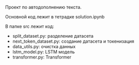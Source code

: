 Проект по автодополнению текста.

Основной код лежит в тетрадке solution.ipynb

В папке src лежит код:

- split_dataset.py: разделение датасета
- next_token_dataset.py: создание датасета и токенизация
- data_utils.py: очистка данных
- lstm_model.py: LSTM модель
- transformer.py: Transformer
